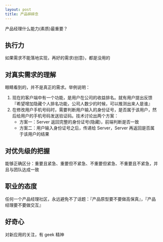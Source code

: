```yaml
---
layout: post
title: 产品碎碎念
---
```

产品经理什么能力(素质)最重要？

## 执行力
如果需求不能落地实现，再好的需求(创意)，都是没用的
	
## 对真实需求的理解
眼睛看到的，并不是真正的需求。举例说明：

1. 现在的客户端中有一个功能，是用户在公司的收益排名。就有用户提出反馈『希望增加隐藏个人排名功能，公司人数少的时候，可以推测出来人是谁』
2. 在修改用户手机号码时，需要判断用户输入的身份证号，是否属于该用户，然后给用户的手机号码发送验证码。技术讨论出两个方案：
	- 方案一：Server 返回完整的身份证号(隐藏)，前端判断是否一致
	- 方案二：用户输入身份证号之后，传递给 Server，Server 再返回是否属于该用户的结果

## 对优先级的把握
能够正确区分：重要且紧急、重要但不紧急、不重要但紧急、不重要且不紧急，并且与团队达成一致
	
## 职业的态度
任何一个产品经理社区，永远避免不了话题：『产品原型要不要做高保真』，『产品经理要不要做交互』

## 好奇心	
对新应用的关注，有 geek 精神

